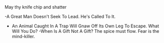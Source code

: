 May thy knife chip and shatter

 -A Great Man Doesn't Seek To Lead. He's Called To It.
 - An Animal Caught In A Trap Will Gnaw Off Its Own Leg To Escape. What Will You Do?
 -When Is A Gift Not A Gift?
 The spice must flow.
 Fear is the mind-killer.
